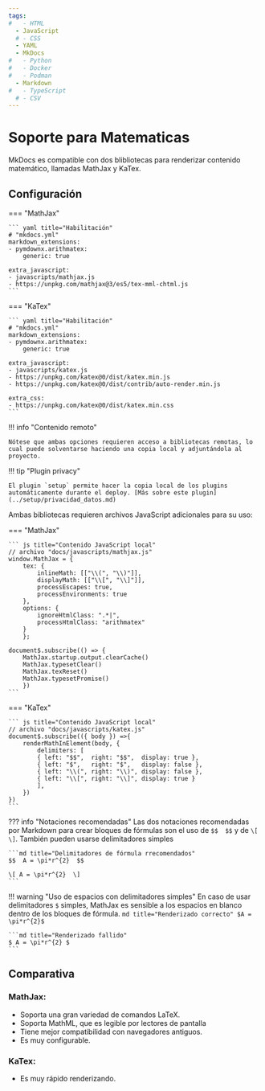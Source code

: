 ```yaml
---
tags:
#   - HTML
  - JavaScript
  # - CSS
  - YAML
  - MkDocs
#   - Python
#   - Docker
#   - Podman
  - Markdown
#   - TypeScript
  # - CSV
---
```


# Soporte para Matematicas


MkDocs es compatible con dos blibliotecas para renderizar contenido matemático, llamadas MathJax y KaTex.



## Configuración



=== "MathJax"

    ``` yaml title="Habilitación"
    # "mkdocs.yml"
    markdown_extensions:
    - pymdownx.arithmatex:
        generic: true

    extra_javascript:
    - javascripts/mathjax.js
    - https://unpkg.com/mathjax@3/es5/tex-mml-chtml.js
    ```




=== "KaTex"

    ``` yaml title="Habilitación"
    # "mkdocs.yml"
    markdown_extensions:
    - pymdownx.arithmatex:
        generic: true

    extra_javascript:
    - javascripts/katex.js
    - https://unpkg.com/katex@0/dist/katex.min.js
    - https://unpkg.com/katex@0/dist/contrib/auto-render.min.js

    extra_css:
    - https://unpkg.com/katex@0/dist/katex.min.css
    ```


!!! info "Contenido remoto"

    Nótese que ambas opciones requieren acceso a bibliotecas remotas, lo cual puede solventarse haciendo una copia local y adjuntándola al proyecto.

!!! tip "Plugin privacy"

    El plugin `setup` permite hacer la copia local de los plugins automáticamente durante el deploy. [Más sobre este plugin](../setup/privacidad_datos.md)


Ambas bibliotecas requieren archivos JavaScript adicionales para su uso:


=== "MathJax"

    ``` js title="Contenido JavaScript local"
    // archivo "docs/javascripts/mathjax.js"
    window.MathJax = {
        tex: {
            inlineMath: [["\\(", "\\)"]],
            displayMath: [["\\[", "\\]"]],
            processEscapes: true,
            processEnvironments: true
        },
        options: {
            ignoreHtmlClass: ".*|",
            processHtmlClass: "arithmatex"
        }
        };

    document$.subscribe(() => { 
        MathJax.startup.output.clearCache()
        MathJax.typesetClear()
        MathJax.texReset()
        MathJax.typesetPromise()
        })
    ```




=== "KaTex" 

    ``` js title="Contenido JavaScript local"
    // archivo "docs/javascripts/katex.js"
    document$.subscribe(({ body }) =>{ 
        renderMathInElement(body, {
            delimiters: [
            { left: "$$",  right: "$$",  display: true },
            { left: "$",   right: "$",   display: false },
            { left: "\\(", right: "\\)", display: false },
            { left: "\\[", right: "\\]", display: true }
            ],
        })
    })
    ```

??? info "Notaciones recomendadas"
    Las dos notaciones recomendadas por Markdown para crear bloques de fórmulas 
    son el uso de `$$  $$` y de `\[  \]`. 
    También pueden usarse delimitadores simples

    ```md title="Delimitadores de fórmula rrecomendados"
    $$  A = \pi*r^{2}  $$

    \[ A = \pi*r^{2}  \]
    ```



!!! warning "Uso de espacios con delimitadores simples"
    En caso de usar delimitadores `$` simples, MathJax es sensible a los espacios en blanco dentro de los bloques de fórmula.
    ```md title="Renderizado correcto"
    $A = \pi*r^{2}$    
    ```

    ```md title="Renderizado fallido"
    $ A = \pi*r^{2} $   
    ```


## Comparativa


### MathJax:

- Soporta una gran variedad de comandos LaTeX.
- Soporta MathML, que es legible por lectores de pantalla
- Tiene mejor compatibilidad con navegadores antiguos. 
- Es muy configurable.


### KaTex:

- Es muy rápido renderizando.
